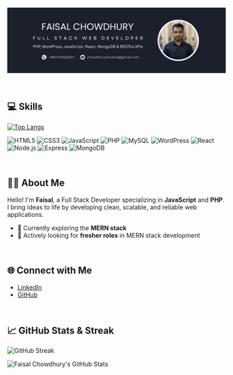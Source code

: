 ![banner](https://github.com/faisalchowdhury/faisalchowdhury/blob/main/Profile%20banner.png)

<br/>

## 💻 Skills

[![Top Langs](https://github-readme-stats.vercel.app/api/top-langs/?username=faisalchowdhury&layout=compact&show_icons=true&theme=dark)](https://github.com/anuraghazra/github-readme-stats)

![HTML5](https://img.shields.io/badge/HTML5-E34F26?style=for-the-badge&logo=html5&logoColor=white)
![CSS3](https://img.shields.io/badge/CSS3-1572B6?style=for-the-badge&logo=css3&logoColor=white)
![JavaScript](https://img.shields.io/badge/JavaScript-F7DF1E?style=for-the-badge&logo=javascript&logoColor=black)
![PHP](https://img.shields.io/badge/PHP-777BB4?style=for-the-badge&logo=php&logoColor=white)
![MySQL](https://img.shields.io/badge/MySQL-4479A1?style=for-the-badge&logo=mysql&logoColor=white)
![WordPress](https://img.shields.io/badge/WordPress-21759B?style=for-the-badge&logo=wordpress&logoColor=white)
![React](https://img.shields.io/badge/React-20232A?style=for-the-badge&logo=react&logoColor=61DAFB)
![Node.js](https://img.shields.io/badge/Node.js-339933?style=for-the-badge&logo=nodedotjs&logoColor=white)
![Express](https://img.shields.io/badge/Express.js-000000?style=for-the-badge&logo=express&logoColor=white)
![MongoDB](https://img.shields.io/badge/MongoDB-47A248?style=for-the-badge&logo=mongodb&logoColor=white)

<br/>

## 👨‍💻 About Me

Hello! I'm **Faisal**, a Full Stack Developer specializing in **JavaScript** and **PHP**. I bring ideas to life by developing clean, scalable, and reliable web applications.

- 🚀 Currently exploring the **MERN stack**
- 🎯 Actively looking for **fresher roles** in MERN stack development

<br/>

## 🌐 Connect with Me

- [LinkedIn](https://www.linkedin.com/in/faisal-chowdhury-730a051a6/)
- [GitHub](https://github.com/faisalchowdhury)

<br/>

## 📈 GitHub Stats & Streak

![GitHub Streak](https://github-readme-streak-stats.herokuapp.com/?user=faisalchowdhury&theme=dark&hide_border=true)

![Faisal Chowdhury's GitHub Stats](https://github-readme-stats.vercel.app/api?username=faisalchowdhury&show_icons=true&theme=dark)
